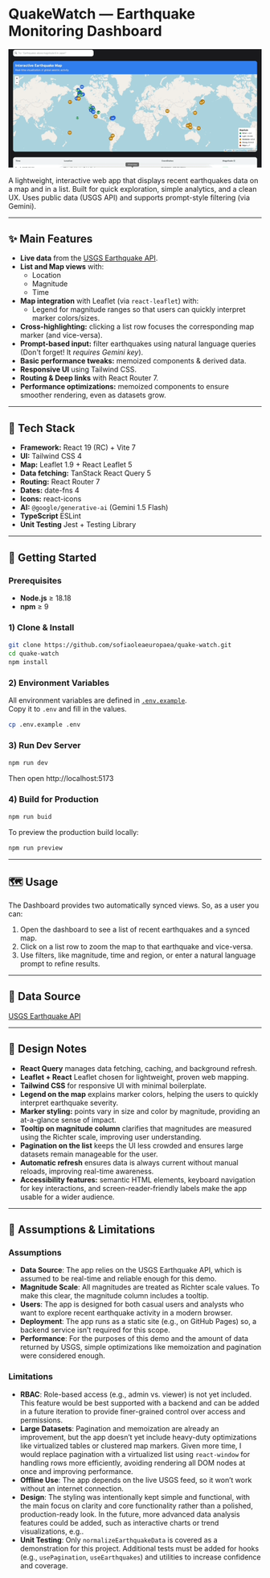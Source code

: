 # QuakeWatch — Earthquake Monitoring Dashboard

<p align="center">
  <img src="docs/quakeWatch_demo.gif" alt="Demo" width="650"/>
</p>


A lightweight, interactive web app that displays recent earthquakes data on a map and in a list. Built for quick exploration, simple analytics, and a clean UX. Uses public data (USGS API) and supports prompt-style filtering (via Gemini).

---

## ✨ Main Features

- **Live data** from the [USGS Earthquake API](https://earthquake.usgs.gov/fdsnws/event/1/).
- **List and Map views** with:
  - Location
  - Magnitude
  - Time
- **Map integration** with Leaflet (via `react-leaflet`) with:
  - Legend for magnitude ranges so that users can quickly interpret marker colors/sizes.
- **Cross-highlighting:** clicking a list row focuses the corresponding map marker (and vice-versa).
- **Prompt-based input:** filter earthquakes using natural language queries (Don't forget! It _requires Gemini key_).
- **Basic performance tweaks:** memoized components & derived data.
- **Responsive UI** using Tailwind CSS.
- **Routing & Deep links** with React Router 7.
- **Performance optimizations:** memoized components to ensure smoother rendering, even as datasets grow.

---

## 🧰 Tech Stack

- **Framework:** React 19 (RC) + Vite 7
- **UI:** Tailwind CSS 4
- **Map:** Leaflet 1.9 + React Leaflet 5
- **Data fetching:** TanStack React Query 5
- **Routing:** React Router 7
- **Dates:** date-fns 4
- **Icons:** react-icons
- **AI:** `@google/generative-ai` (Gemini 1.5 Flash)
- **TypeScript** ESLint
- **Unit Testing** Jest + Testing Library 

---

## 🚀 Getting Started

### Prerequisites
- **Node.js** ≥ 18.18
- **npm** ≥ 9 

### 1) Clone & Install
```bash
git clone https://github.com/sofiaoleaeuropaea/quake-watch.git
cd quake-watch
npm install
```

### 2) Environment Variables

All environment variables are defined in [`.env.example`](./.env.example).  
Copy it to `.env` and fill in the values.

```bash
cp .env.example .env
```

### 3) Run Dev Server

```bash
npm run dev
```

Then open http://localhost:5173

### 4) Build for Production

```bash
npm run buid
```

To preview the production build locally:

```bash
npm run preview
```

---

## 🗺️ Usage

The Dashboard provides two automatically synced views. So, as a user you can:
1. Open the dashboard to see a list of recent earthquakes and a synced map.  
2. Click on a list row to zoom the map to that earthquake and vice-versa.  
3. Use filters, like magnitude, time and region, or enter a natural language prompt to refine results.  

---

## 🧩 Data Source

[USGS Earthquake API](https://earthquake.usgs.gov/fdsnws/event/1/)

---

## 🧪 Design Notes

- **React Query** manages data fetching, caching, and background refresh.
- **Leaflet + React** Leaflet chosen for lightweight, proven web mapping.
- **Tailwind CSS** for responsive UI with minimal boilerplate.
- **Legend on the map** explains marker colors, helping the users to quickly interpret earthquake severity.  
- **Marker styling:** points vary in size and color by magnitude, providing an at-a-glance sense of impact.  
- **Tooltip on magnitude column** clarifies that magnitudes are measured using the Richter scale, improving user understanding.  
- **Pagination on the list** keeps the UI less crowded and ensures large datasets remain manageable for the user.  
- **Automatic refresh** ensures data is always current without manual reloads, improving real-time awareness. 
- **Accessibility features:** semantic HTML elements, keyboard navigation for key interactions, and screen-reader-friendly labels make the app usable for a wider audience.  

---

## 📄 Assumptions & Limitations

### Assumptions

- **Data Source**: The app relies on the USGS Earthquake API, which is assumed to be real-time and reliable enough for this demo.
- **Magnitude Scale**: All magnitudes are treated as Richter scale values. To make this clear, the magnitude column includes a tooltip.
- **Users**: The app is designed for both casual users and analysts who want to explore recent earthquake activity in a modern browser.
- **Deployment**: The app runs as a static site (e.g., on GitHub Pages) so, a backend service isn’t required for this scope.
- **Performance**: For the purposes of this demo and the amount of data returned by USGS, simple optimizations like memoization and pagination were considered enough.

### Limitations

- **RBAC**: Role-based access (e.g., admin vs. viewer) is not yet included. This feature would be best supported with a backend and can be added in a future iteration to provide finer-grained control over access and permissions.
- **Large Datasets**: Pagination and memoization are already an improvement, but the app doesn’t yet include heavy-duty optimizations like virtualized tables or clustered map markers. Given more time, I would replace pagination with a virtualized list using `react-window` for handling rows more efficiently, avoiding rendering all DOM nodes at once and improving performance.
- **Offline Use**: The app depends on the live USGS feed, so it won’t work without an internet connection.
- **Design**: The styling was intentionally kept simple and functional, with the main focus on clarity and core functionality rather than a polished, production-ready look. In the future, more advanced data analysis features could be added, such as interactive charts or trend visualizations, e.g..
- **Unit Testing**: Only `normalizeEarthquakeData` is covered as a demonstration for this project. Additional tests must be added for hooks (e.g., `usePagination`, `useEarthquakes`) and utilities to increase confidence and coverage.